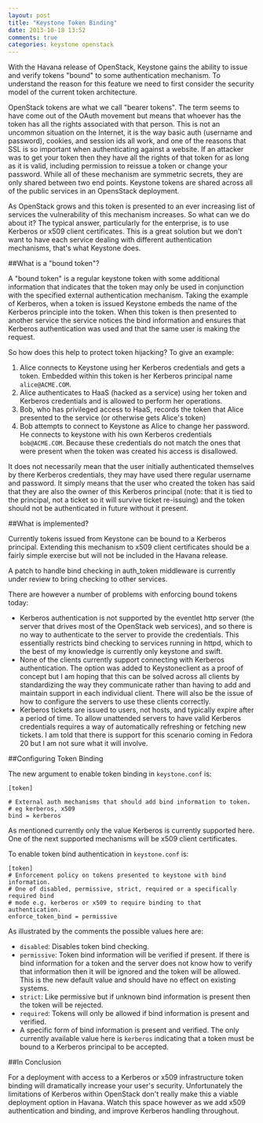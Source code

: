 ```yaml
---
layout: post
title: "Keystone Token Binding"
date: 2013-10-18 13:52
comments: true
categories: keystone openstack
---
```


With the Havana release of OpenStack, Keystone gains the ability to issue and verify tokens "bound" to some authentication mechanism.
To understand the reason for this feature we need to first consider the security model of the current token architecture.

OpenStack tokens are what we call "bearer tokens".
The term seems to have come out of the OAuth movement but means that whoever has the token has all the rights associated with that person.
This is not an uncommon situation on the Internet, it is the way basic auth (username and password), cookies, and session ids all work, and one of the reasons that SSL is so important when authenticating against a website.
If an attacker was to get your token then they have all the rights of that token for as long as it is valid, including permission to reissue a token or change your password.
While all of these mechanism are symmetric secrets, they are only shared between two end points.
Keystone tokens are shared across all of the public services in an OpensStack deployment.

As OpenStack grows and this token is presented to an ever increasing list of services the vulnerability of this mechanism increases.
So what can we do about it?
The typical answer, particularly for the enterprise, is to use Kerberos or x509 client certificates.
This is a great solution but we don't want to have each service dealing with different authentication mechanisms, that's what Keystone does.

##What is a "bound token"?

A "bound token" is a regular keystone token with some additional information that indicates that the token may only be used in conjunction with the specified external authentication mechanism.
Taking the example of Kerberos, when a token is issued Keystone embeds the name of the Kerberos principle into the token.
When this token is then presented to another service the service notices the bind information and ensures that Kerberos authentication was used and that the same user is making the request.

So how does this help to protect token hijacking?
To give an example:

  1. Alice connects to Keystone using her Kerberos credentials and gets a token.
     Embedded within this token is her Kerberos principal name `alice@ACME.COM`.
  2. Alice authenticates to HaaS (hacked as a service) using her token and Kerberos credentials and is allowed to perform her operations.
  3. Bob, who has privileged access to HaaS, records the token that Alice presented to the service (or otherwise gets Alice's token)
  4. Bob attempts to connect to Keystone as Alice to change her password.
     He connects to keystone with his own Kerberos credentials `bob@ACME.COM`.
     Because these credentials do not match the ones that were present when the token was created his access is disallowed.

It does not necessarily mean that the user initially authenticated themselves by there Kerberos credentials, they may have used there regular username and password.
It simply means that the user who created the token has said that they are also the owner of this Kerberos principal (note: that it is tied to the principal, not a ticket so it will survive ticket re-issuing) and the token should not be authenticated in future without it present.

##What is implemented?

Currently tokens issued from Keystone can be bound to a Kerberos principal.
Extending this mechanism to x509 client certificates should be a fairly simple exercise but will not be included in the Havana release.

A patch to handle bind checking in auth\_token middleware is currently under review to bring checking to other services.

There are however a number of problems with enforcing bound tokens today:

  - Kerberos authentication is not supported by the eventlet http server (the server that drives most of the OpenStack web services), and so there is no way to authenticate to the server to provide the credentials.
    This essentially restricts bind checking to services running in httpd, which to the best of my knowledge is currently only keystone and swift.
  - None of the clients currently support connecting with Kerberos authentication.
    The option was added to Keystoneclient as a proof of concept but I am hoping that this can be solved across all clients by standardizing the way they communicate rather than having to add and maintain support in each individual client.
    There will also be the issue of how to configure the servers to use these clients correctly.
  - Kerberos tickets are issued to users, not hosts, and typically expire after a period of time.
    To allow unattended servers to have valid Kerberos credentials requires a way of automatically refreshing or fetching new tickets.
    I am told that there is support for this scenario coming in Fedora 20 but I am not sure what it will involve.

##Configuring Token Binding

The new argument to enable token binding in `keystone.conf` is:

    [token]

    # External auth mechanisms that should add bind information to token.
    # eg kerberos, x509
    bind = kerberos

As mentioned currently only the value Kerberos is currently supported here.
One of the next supported mechanisms will be x509 client certificates.


To enable token bind authentication in `keystone.conf` is:

    [token]
    # Enforcement policy on tokens presented to keystone with bind information.
    # One of disabled, permissive, strict, required or a specifically required bind
    # mode e.g. kerberos or x509 to require binding to that authentication.
    enforce_token_bind = permissive

As illustrated by the comments the possible values here are:

  - `disabled`: Disables token bind checking.
  - `permissive`: Token bind information will be verified if present.
     If there is bind information for a token and the server does not know how to verify that information then it will be ignored and the token will be allowed.
     This is the new default value and should have no effect on existing systems.
  - `strict`: Like permissive but if unknown bind information is present then the token will be rejected.
  - `required`: Tokens will only be allowed if bind information is present and verified.
  - A specific form of bind information is present and verified.
    The only currently available value here is `kerberos` indicating that a token must be bound to a Kerberos principal to be accepted.

##In Conclusion

For a deployment with access to a Kerberos or x509 infrastructure token binding will dramatically increase your user's security.
Unfortunately the limitations of Kerberos within OpenStack don't really make this a viable deployment option in Havana.
Watch this space however as we add x509 authentication and binding, and improve Kerberos handling throughout.
